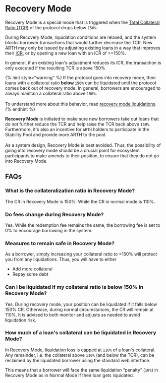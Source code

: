 # Recovery Mode

Recovery Mode is a special mode that is triggered when the [Total Collateral Ratio (TCR)](borrowing-arth.md#total-collateral-ratio-tcr) of the protocol drops below `150%`.

During Recovery Mode, liquidation conditions are relaxed, and the system blocks borrower transactions that would further decrease the TCR. New ARTH may only be issued by adjusting existing loans in a way that improves their [ICR](borrowing-arth.md#individual-collateral-ratio-icr), or by opening a new loan with an ICR of >=150%.&#x20;

In general, if an existing loan's adjustment reduces its ICR, the transaction is only executed if the resulting TCR is above 150%

{% hint style="warning" %}
If the protocol goes into recovery mode, then loans with a collateral ratio **below `150%`** can be liquidated until the protocol comes back out of recovery mode. In general, borrowers are encouraged to always maintain a collateral ratio above `150%`. \
\
To understand more about this behavior, read [recovery mode liquidations](liquidations.md#recovery-mode-liquidations).
{% endhint %}

**Recovery Mode** is initiated to make sure new borrowers take out loans that do not further reduce the TCR and help raise the TCR back above `150%`. Furthermore, it's also an incentive for `ARTH` holders to participate in the Stability Pool and provide more ARTH to the pool.\
\
As a system design, Recovery Mode is best avoided. Thus, the possibility of going into recovery mode should be a crucial point for ecosystem participants to make amends to their position, to ensure that they do not go into Recovery Mode.

## FAQs

### **What is the collateralization ratio in Recovery Mode?**&#x20;

The CR in Recovery Mode is 150%. While the CR in normal mode is 110%.&#x20;

### **Do fees change during Recovery Mode?**

Yes. While the redemption fee remains the same, the borrowing fee is set to 0% to encourage borrowing in the system.&#x20;

### **Measures to remain safe in Recovery Mode?**

As a borrower, simply increasing your collateral ratio to >150% will protect you from any liquidations. Thus, you will have to either&#x20;

* Add more collateral
* Repay some debt&#x20;

### Can I be liquidated if my collateral ratio is below 150% in Recovery Mode?&#x20;

Yes. During recovery mode, your position can be liquidated if it falls below 150% CR. Otherwise, during normal circumstances, the CR will remain at 110%. It is advised to both monitor and adjusts as needed to avoid liquidation risk.

### How much of a loan's collateral can be liquidated in Recovery Mode?

In Recovery Mode, liquidation loss is capped at `110%` of a loan's collateral. Any remainder, i.e. the collateral above `110%` (and below the TCR), can be reclaimed by the liquidated borrower using the standard web interface.

This means that a borrower will face the same liquidation “penalty” (`10%`) in Recovery Mode as in Normal Mode if their loan gets liquidated.
